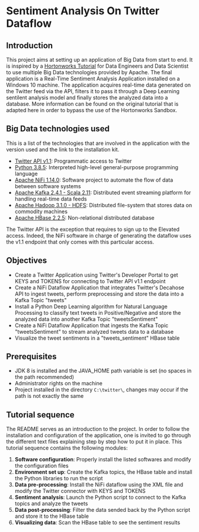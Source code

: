 # Sentiment Analysis On Twitter Dataflow

## Introduction

This project aims at setting up an application of Big Data from start to end. It is inspired by a [Hortonworks Tutorial](https://github.com/hortonworks/data-tutorials/blob/master/tutorials/cda/building-a-sentiment-analysis-application/tutorial-0.md) for Data Engineers and Data Scientist to use multiple Big Data technologies provided by Apache. The final application is a Real-Time Sentiment Analysis Application installed on a Windows 10 machine. The application acquires real-time data generated on the Twitter feed via the API, filters it to pass it through a Deep Learning sentilent analysis model and finally stores the analyzed data into a database. More information can be found on the original tutorial that is adapted here in order to bypass the use of the Hortonworks Sandbox. 

## Big Data technologies used

This is a list of the technologies that are involved in the application with the version used and the link to the installation kit.

- [Twitter API v1.1](https://developer.twitter.com/en): Programmatic access to Twitter
- [Python 3.8.5](https://www.python.org/ftp/python/3.8.5/python-3.8.5.exe): Interpreted high-level general-purpose programming language
- [Apache NiFi 1.14.0](https://archive.apache.org/dist/nifi/1.14.0/nifi-1.14.0-bin.zip): Software project to automate the flow of data between software systems
- [Apache Kafka 2.4.1 - Scala 2.11](https://archive.apache.org/dist/kafka/2.4.1/kafka_2.11-2.4.1.tgz): Distributed event streaming platform for handling real-time data feeds
- [Apache Hadoop 3.1.0 - HDFS](https://archive.apache.org/dist/hadoop/common/hadoop-3.1.0/hadoop-3.1.0.tar.gz): Distributed file-system that stores data on commodity machines
- [Apache HBase 2.2.5](https://archive.apache.org/dist/hbase/2.2.5/hbase-2.2.5-bin.tar.gz): Non-relational distributed database

The Twitter API is the exception that requires to sign up to the Elevated access. Indeed, the NiFi software in charge of generating the dataflow uses the v1.1 endpoint that only comes with this particular access.

## Objectives

- Create a Twitter Application using Twitter's Developer Portal to get KEYS and TOKENS for connecting to Twitter API v1.1 endpoint
- Create a NiFi Dataflow Application that integrates Twitter's Decahose API to ingest tweets, perform preprocessing and store the data into a Kafka Topic "tweets"
- Install a Python Deep Learning algorithm for Natural Language Processing to classify text tweets in Positive/Negative and store the analyzed data into another Kafka Topic "tweetsSentiment"
- Create a NiFi Dataflow Application that ingests the Kafka Topic "tweetsSentiment" to stream analyzed tweets data to a database
- Visualize the tweet sentiments in a "tweets_sentiment" HBase table

## Prerequisites

- JDK 8 is installed and the JAVA_HOME path variable is set (no spaces in the path recommended)
- Administrator rights on the machine
- Project installed in the directory `C:\twitter\`, changes may occur if the path is not exactly the same

## Tutorial sequence

The README serves as an introduction to the project. In order to follow the installation and configuration of the application, one is invited to go through the different text files explaining step by step how to put it in place. This tutorial sequence contains the following modules:

1. **Software configuration**: Properly install the listed softwares and modify the configuration files
2. **Environment set up**: Create the Kafka topics, the HBase table and install the Python libraries to run the script
3. **Data pre-processing**: Install the NiFi dataflow using the XML file and modify the Twitter connector with KEYS and TOKENS
4. **Sentiment analysis**: Launch the Python script to connect to the Kafka topics and analyze the tweets
5. **Data post-processing**: Filter the data sended back by the Python script and store it to the HBase table
6. **Visualizing data**: Scan the HBase table to see the sentiment results
